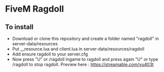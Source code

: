 # FiveM Ragdoll

## To install
- Download or clone this repository and create a folder named "ragdoll" in server-data/resources
- Put __resource.lua and client.lua in server-data/resources/ragdoll
- Add ensure ragdoll to your server.cfg
- Now press "U" or /ragdoll ingame to ragdoll and press again "U" or type /ragdoll to stop ragdoll.
Preview here : https://streamable.com/yu403t
